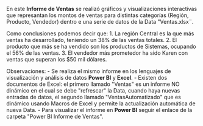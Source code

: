 En este **Informe de Ventas** se realizó gráficos y visualizaciones interactivas que represantan los montos de ventas para distintas categorías (Región, Producto, Vendedor) dentro e una serie de datos de la Data "Ventas.xlsx¨.

Como conclusiones podemos decir que:
	1. La región Central es la que más ventas ha desarrollado, teniendo un 38% de las ventas totales.
	2. El producto que más se ha vendido son los productos de Sistemas, ocupando el 56% de las ventas.
	3. El vendedor más prometedor ha sido Karen con ventas que superan los $50 mil dólares. 

Observaciones:
	- Se realiza el mismo informe en los lenguajes de visualización y análisis de datos **Power BI** y **Excel**.
	- Existen dos documentos de Excel: el primero llamado "Ventas" es un informe NO dinámico en el cual se debe "refrescar" la Data, cuando haya nuevas entradas de 	datos, el segundo llamado "VentasAutomatizado" que es dinámico usando Macros de Excel y permite la actualización automática de nueva Data.
	- Para visualizar el informe en **Power BI** seguir el enlace de la carpeta "Power BI Informe de Ventas". 
